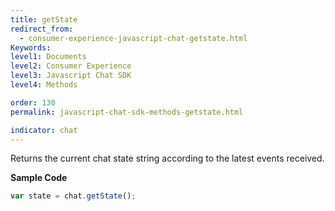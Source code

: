 ```yaml
---
title: getState
redirect_from:
  - consumer-experience-javascript-chat-getstate.html
Keywords:
level1: Documents
level2: Consumer Experience
level3: Javascript Chat SDK
level4: Methods

order: 130
permalink: javascript-chat-sdk-methods-getstate.html

indicator: chat
---
```


Returns the current chat state string according to the latest events received.

**Sample Code**

```javascript
var state = chat.getState();
```


